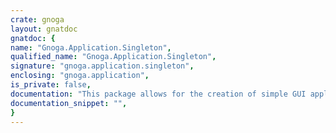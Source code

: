 ```yaml
---
crate: gnoga
layout: gnatdoc
gnatdoc: {
name: "Gnoga.Application.Singleton",
qualified_name: "Gnoga.Application.Singleton",
signature: "gnoga.application.singleton",
enclosing: "gnoga.application",
is_private: false,
documentation: "This package allows for the creation of simple GUI applications\nusing Gnoga. It allows only a single connection and application\nterminates whenever End_Application is called or the browser\nwindow is closed and connection terminated to the application.",
documentation_snippet: "",
}
---
```

